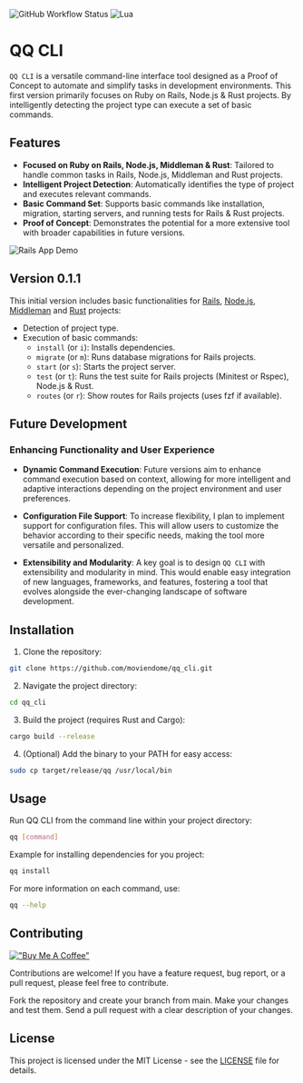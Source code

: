 ![GitHub Workflow Status](http://img.shields.io/github/actions/workflow/status/moviendome/qq_cli/rust.yml?branch=main&style=for-the-badge)
![Lua](https://img.shields.io/badge/Made%20with%20Rust-blueviolet.svg?style=for-the-badge&logo=rust)

# QQ CLI

`QQ CLI` is a versatile command-line interface tool designed as a Proof of Concept to automate and simplify tasks in development environments. This first version primarily focuses on Ruby on Rails, Node.js & Rust projects. By intelligently detecting the project type can execute a set of basic commands.

## Features

- **Focused on Ruby on Rails, Node.js, Middleman & Rust**: Tailored to handle common tasks in Rails, Node.js, Middleman and Rust projects.
- **Intelligent Project Detection**: Automatically identifies the type of project and executes relevant commands.
- **Basic Command Set**: Supports basic commands like installation, migration, starting servers, and running tests for Rails & Rust projects.
- **Proof of Concept**: Demonstrates the potential for a more extensive tool with broader capabilities in future versions.

![Rails App Demo](https://moviendo.me/images/qq-cli/rails-app.gif)

## Version 0.1.1

This initial version includes basic functionalities for [Rails](https://rubyonrails.org/), [Node.js](https://nodejs.org/en), [Middleman](https://middlemanapp.com/) and [Rust](https://www.rust-lang.org/) projects:

- Detection of project type.
- Execution of basic commands:
  - `install` (or `i`): Installs dependencies.
  - `migrate` (or `m`): Runs database migrations for Rails projects.
  - `start` (or `s`): Starts the project server.
  - `test` (or `t`): Runs the test suite for Rails projects (Minitest or Rspec), Node.js & Rust.
  - `routes` (or `r`): Show routes for Rails projects (uses fzf if available).

## Future Development

### Enhancing Functionality and User Experience

- **Dynamic Command Execution**: Future versions aim to enhance command execution based on context, allowing for more intelligent and adaptive interactions depending on the project environment and user preferences.

- **Configuration File Support**: To increase flexibility, I plan to implement support for configuration files. This will allow users to customize the behavior according to their specific needs, making the tool more versatile and personalized.

- **Extensibility and Modularity**: A key goal is to design `QQ CLI` with extensibility and modularity in mind. This would enable easy integration of new languages, frameworks, and features, fostering a tool that evolves alongside the ever-changing landscape of software development.

## Installation

1. Clone the repository:
```bash
git clone https://github.com/moviendome/qq_cli.git
```
   
2. Navigate the project directory:
```bash
cd qq_cli
```

3. Build the project (requires Rust and Cargo):
```bash
cargo build --release
```

4. (Optional) Add the binary to your PATH for easy access:
```bash
sudo cp target/release/qq /usr/local/bin
```

## Usage
Run QQ CLI from the command line within your project directory:

```bash
qq [command]
```

Example for installing dependencies for you project: 
```bash
qq install
```

For more information on each command, use:
```bash
qq --help
```
## Contributing

[!["Buy Me A Coffee"](https://www.buymeacoffee.com/assets/img/custom_images/orange_img.png)](https://www.buymeacoffee.com/moviendome)

Contributions are welcome! If you have a feature request, bug report, or a pull request, please feel free to contribute.

Fork the repository and create your branch from main.
Make your changes and test them.
Send a pull request with a clear description of your changes.

## License
This project is licensed under the MIT License - see the [LICENSE](LICENSE) file for details.
